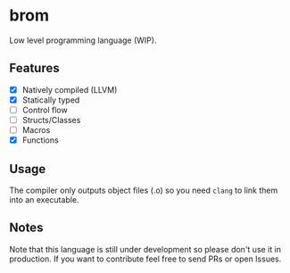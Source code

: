 # brom
Low level programming language (WIP).

## Features
- [X] Natively compiled (LLVM)
- [X] Statically typed
- [ ] Control flow
- [ ] Structs/Classes
- [ ] Macros
- [X] Functions

## Usage
The compiler only outputs object files (.o) so you need `clang` to link them into an executable.

## Notes
Note that this language is still under development so please don't use it in production. If you want to contribute feel free to send PRs or open Issues.
